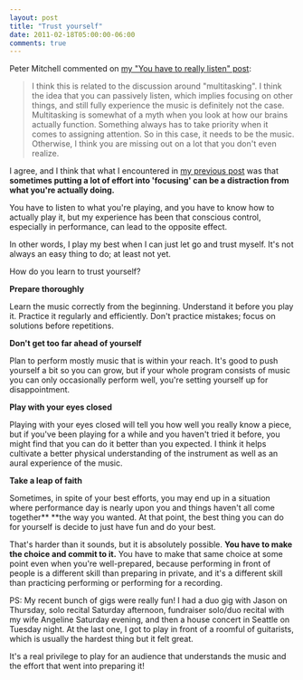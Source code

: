 ```yaml
---
layout: post
title: "Trust yourself"
date: 2011-02-18T05:00:00-06:00
comments: true
---
```


Peter Mitchell commented on <a href="http://williamsguitarblog.blogspot.com/2011/01/you-have-to-really-listen.html">my "You have to really listen" post</a>:

> I think this is related to the discussion around "multitasking".  I  think the idea that you can passively listen, which implies focusing on  other things, and still fully experience the music is definitely not the  case.  Multitasking is somewhat of a myth when you look at how our  brains actually function.  Something always has to take priority when it  comes to assigning attention.  So in this case, it needs to be the  music.  Otherwise, I think you are missing out on a lot that you don't  even realize.

I agree, and I think that what I encountered in <a href="http://williamsguitarblog.blogspot.com/2011/02/what-do-you-focus-on.html">my previous post</a> was that **sometimes putting a lot of effort into 'focusing' can be a distraction from what you're actually doing.**

You have to listen to what you're playing, and you have to know how to  actually play it, but my experience has been that conscious control, especially in performance, can lead to the opposite effect.

In other words, I play  my best when I can just let go and trust myself. It's not always an easy thing to do; at least not yet. 

How do you learn to trust yourself?

**Prepare thoroughly**

Learn the music correctly from the beginning. Understand it before you play it. Practice it regularly and efficiently. Don't practice mistakes; focus on solutions before repetitions.

**Don't get too far ahead of yourself**

Plan to perform mostly music that is within your reach. It's good to push yourself a bit so you can grow, but if your whole program consists of music you can only occasionally perform well, you're setting yourself up for disappointment.

**Play with your eyes closed**

Playing with your eyes closed will tell you how well you really know a piece, but if you've been playing for a while and you haven't tried it before, you might find that you can do it better than you expected. I think it helps cultivate a better physical understanding of the instrument as well as an aural experience of the music. 

**Take a leap of faith**

Sometimes, in spite of your best efforts, you may end up in a situation where performance day is nearly upon you and things haven't all come together** **the way you wanted. At that point, the best thing you can do for yourself is decide to just have fun and do your best.

That's harder than it sounds, but it is absolutely possible. **You have to make the choice and commit to it.** You have to make that same choice at some point even when you're well-prepared, because performing in front of people is a different skill than preparing in private, and it's a different skill than practicing performing or performing for a recording.

PS: My recent bunch of gigs were really fun! I had a duo gig with Jason on Thursday, solo recital Saturday afternoon, fundraiser solo/duo recital with my wife Angeline Saturday evening, and then a house concert in Seattle on Tuesday night. At the last one, I got to play in front of a roomful of guitarists, which is usually the hardest thing but it felt great.

It's a real privilege to play for an audience that understands the music and the effort that went into preparing it!

